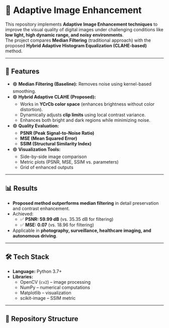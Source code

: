 # 📸 Adaptive Image Enhancement

This repository implements **Adaptive Image Enhancement techniques** to improve the visual quality of digital images under challenging conditions like **low light, high dynamic range, and noisy environments**.  
The project compares **Median Filtering** (traditional approach) with the proposed **Hybrid Adaptive Histogram Equalization (CLAHE-based)** method.  

---

## 🚀 Features
- 🟢 **Median Filtering (Baseline):** Removes noise using kernel-based smoothing.  
- 🟢 **Hybrid Adaptive CLAHE (Proposed):**  
  - Works in **YCrCb color space** (enhances brightness without color distortion).  
  - Dynamically adjusts **clip limits** using local contrast variance.  
  - Enhances both bright and dark regions while minimizing noise.  
- 🟢 **Quality Evaluation:**  
  - **PSNR (Peak Signal-to-Noise Ratio)**  
  - **MSE (Mean Squared Error)**  
  - **SSIM (Structural Similarity Index)**  
- 🟢 **Visualization Tools:**  
  - Side-by-side image comparison  
  - Metric plots (PSNR, MSE, SSIM vs. parameters)  
  - Grid of enhanced outputs  

---

## 📊 Results
- **Proposed method outperforms median filtering** in detail preservation and contrast enhancement.  
- Achieved:  
  - ✅ **PSNR: 59.99 dB** (vs. 35.35 dB for filtering)  
  - ✅ **MSE: 0.07** (vs. 18.96 for filtering)  
- Applicable in **photography, surveillance, healthcare imaging, and autonomous driving**.  

---

## 🛠 Tech Stack
- **Language:** Python 3.7+  
- **Libraries:**  
  - OpenCV (`cv2`) – image processing  
  - NumPy – numerical computations  
  - Matplotlib – visualization  
  - scikit-image – SSIM metric  

---

## 📂 Repository Structure


